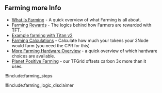 ## Farming more Info

- [What Is Farming](farming_intro) - A quick overview of what Farming is all about.
- [Farming Rewards](farming_reward) - The logics behind how Farmers are rewarded with TFT.
- [Example farming with Titan v2](titan_v2)
- [Farming Calculations](farming_calculator) - Calculate how much your tokens your 3Node would farm (you need the CPR for this)
- [More Farming Hardware Overview](farming_hardware_overview) - a quick overview of which hardware choices are available.
- [Planet Positive Farming](energy_savings) - our TFGrid offsets carbon 3x more than it uses.

!!!include:farming_steps

!!!include:farming_logic_disclaimer